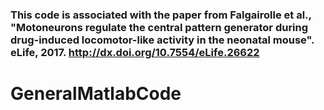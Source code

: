 
### This code is associated with the paper from Falgairolle et al., "Motoneurons regulate the central pattern generator during drug-induced locomotor-like activity in the neonatal mouse". eLife, 2017. http://dx.doi.org/10.7554/eLife.26622

GeneralMatlabCode
=================
